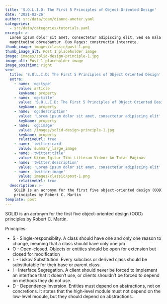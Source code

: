```yaml
---
title: 'S.O.L.I.D: The First 5 Principles of Object Oriented Design'
date: '2021-02-26'
author: src/data/team/dianne-ameter.yaml
categories:
  - src/data/categories/tutorials.yaml
excerpt: >-
  Lorem ipsum dolor sit amet, consectetur adipiscing elit. Sed ea mala virtuti
  magnitudine obruebantur. Duo Reges: constructio interrete.
thumb_image: images/classic/post-1.png
thumb_image_alt: Post 1 placeholder image
image: images/solid-design-principle-1.jpg
image_alt: Post 1 placeholder image
image_position: right
seo:
  title: 'S.O.L.I.D: The First 5 Principles of Object Oriented Design'
  extra:
    - name: 'og:type'
      value: article
      keyName: property
    - name: 'og:title'
      value: 'S.O.L.I.D: The First 5 Principles of Object Oriented Design'
      keyName: property
    - name: 'og:description'
      value: 'Lorem ipsum dolor sit amet, consectetur adipiscing elit'
      keyName: property
    - name: 'og:image'
      value: /images/solid-design-principle-1.jpg
      keyName: property
      relativeUrl: true
    - name: 'twitter:card'
      value: summary_large_image
    - name: 'twitter:title'
      value: Utrum Igitur Tibi Litteram Videor An Totas Paginas
    - name: 'twitter:description'
      value: 'Lorem ipsum dolor sit amet, consectetur adipiscing elit'
    - name: 'twitter:image'
      value: images/classic/post-1.png
      relativeUrl: true
  description: >-
    SOLID is an acronym for the first five object-oriented design (OOD)
    principles by Robert C. Martin
template: post
---
```

SOLID is an acronym for the first five object-oriented design (OOD) principles by Robert C. Martin.

Principles:

*   S - Single-responsiblity. A class should have one and only one reason to change, meaning that a class should have only one job
*   O - Open-closed. Objects or entities should be open for extension but closed for modification
*   L - Liskov Substitution. Every subclass or derived class should be substitutable for their base or parent class.
*   I - Interface Segregation. A client should never be forced to implement an interface that it doesn’t use, or clients shouldn’t be forced to depend on methods they do not use.
*   D - Dependency Inversion. Entities must depend on abstractions, not on concretions. It states that the high-level module must not depend on the low-level module, but they should depend on abstractions.

